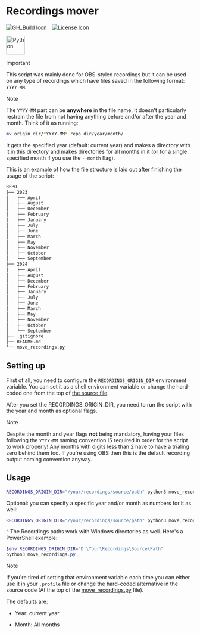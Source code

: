 # Recordings mover

[![GH_Build Icon]][GH_Build Status]&emsp;[![License Icon]][LICENSE]

[GH_Build Icon]: https://img.shields.io/github/actions/workflow/status/1git2clone/recordings-mover/pylint.yml?branch=main
[GH_Build Status]: https://github.com/1git2clone/recordings-mover/actions?query=branch%3Amaster
[License Icon]: https://img.shields.io/badge/license-MIT-blue.svg
[LICENSE]: LICENSE

<!-- markdownlint-disable MD033 -->
<p>
  <img
    height="50px"
    src="https://codeberg.org/1Kill2Steal/skill-icons/raw/branch/main/icons/Python-Dark.svg"
    alt="Python"
  />
</p>
<!-- markdownlint-enable MD033 -->

<!-- markdownlint-disable MD028 -->

> [!IMPORTANT]
> This script was mainly done for OBS-styled recordings but it can be used on
> any type of recordings which have files saved in the following format:
> `YYYY-MM`.

> [!NOTE]
> The `YYYY-MM` part can be **anywhere** in the file name, it doesn't
> particularly restrain the file from not having anything before and/or after
> the year and month. Think of it as running:

```sh
mv origin_dir/*YYYY-MM* repo_dir/year/month/
```

<!-- markdownlint-enable MD028 -->

It gets the specified year (default: current year) and makes a directory with
it in this directory and makes directories for all months in it (or for a
single specified month if you use the `--month` flag).

This is an example of how the file structure is laid out after finishing the
usage of the script:

```txt
REPO
├── 2023
│   ├── April
│   ├── August
│   ├── December
│   ├── February
│   ├── January
│   ├── July
│   ├── June
│   ├── March
│   ├── May
│   ├── November
│   ├── October
│   └── September
├── 2024
│   ├── April
│   ├── August
│   ├── December
│   ├── February
│   ├── January
│   ├── July
│   ├── June
│   ├── March
│   ├── May
│   ├── November
│   ├── October
│   └── September
├── .gitignore
├── README.md
└── move_recordings.py
```

## Setting up

First of all, you need to configure the `RECORDINGS_ORIGIN_DIR` environment
variable. You can set it as a shell environment variable or change the
hard-coded one from the top of [the source file](move_recordings.py).

After you set the RECORDINGS_ORIGIN_DIR, you need to run the script with the
year and month as optional flags.

> [!NOTE]
> Despite the month and year flags **not** being mandatory, having your files
> following the `YYYY-MM` naming convention IS required in order for the script
> to work properly! Any months with digits less than 2 have to have a trialing
> zero behind them too. If you're using OBS then this is the default recording
> output naming convention anyway.

## Usage

```sh
RECORDINGS_ORIGIN_DIR="/your/recordings/source/path" python3 move_recordings.py
```

Optional: you can specify a specific year and/or month as numbers for it as well:

```sh
RECORDINGS_ORIGIN_DIR="/your/recordings/source/path" python3 move_recordings.py -y=2023 -m=1 # January
```

^ The Recordings paths work with Windows directories as well. Here's a PowerShell example:

```powershell
$env:RECORDINGS_ORIGIN_DIR="D:\Your\Recordings\Source\Path"
python3 move_recordings.py
```

> [!NOTE]
> If you're tired of setting that environment variable each time you can either
> use it in your `.profile` file or change the hard-coded alternative in the
> source code (At the top of the [move_recordings.py](./move_recordings.py)
> file).

The defaults are:

- Year: current year

- Month: All months
